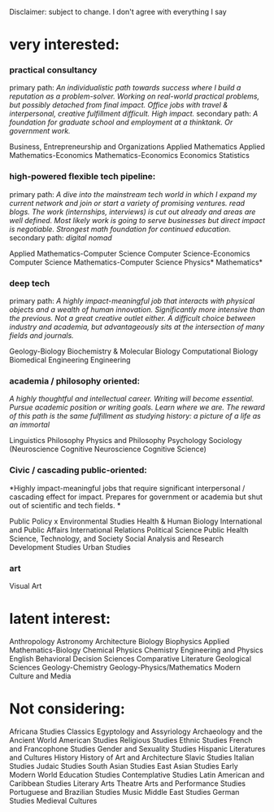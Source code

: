 Disclaimer: subject to change. I don't agree with everything I say




# very interested:


### practical consultancy
primary path: *An individualistic path towards success where I build a reputation as a problem-solver. Working on real-world practical problems, but possibly detached from final impact. Office jobs with travel & interpersonal, creative fulfillment difficult. High impact.*
secondary path: *A foundation for graduate school and employment at a thinktank. Or government work.*

Business, Entrepreneurship and Organizations
Applied Mathematics
Applied Mathematics-Economics
Mathematics-Economics
Economics
Statistics

### high-powered flexible tech pipeline:
primary path: *A dive into the mainstream tech world in which I expand my current network and join or start a variety of promising ventures. read blogs. The work (internships, interviews) is cut out already and areas are well defined. Most likely work is going to serve businesses but direct impact is negotiable. Strongest math foundation for continued education.*
secondary path: *digital nomad*

Applied Mathematics-Computer Science
Computer Science-Economics
Computer Science
Mathematics-Computer Science
Physics*
Mathematics*

### deep tech
primary path: *A highly impact-meaningful job that interacts with physical objects and a wealth of human innovation. Significantly more intensive than the previous. Not a great creative outlet either. A difficult choice between industry and academia, but advantageously sits at the intersection of many fields and journals.*

Geology-Biology
Biochemistry & Molecular Biology
Computational Biology
Biomedical Engineering
Engineering

### academia / philosophy oriented:
*A highly thoughtful and intellectual career. Writing will become essential. Pursue academic position or writing goals. Learn where we are. The reward of this path is the same fulfillment as studying history: a picture of a life as an immortal*

Linguistics
Philosophy
Physics and Philosophy
Psychology
Sociology
(Neuroscience
Cognitive Neuroscience
Cognitive Science)

### Civic / cascading public-oriented:
*Highly impact-meaningful jobs that require significant interpersonal / cascading effect for impact. Prepares for government or academia but shut out of scientific and tech fields. *

Public Policy
x Environmental Studies
Health & Human Biology
International and Public Affairs
International Relations
Political Science
Public Health
Science, Technology, and Society
Social Analysis and Research
Development Studies
Urban Studies


### art
Visual Art


# latent interest:
Anthropology
Astronomy
Architecture
Biology
Biophysics
Applied Mathematics-Biology
Chemical Physics
Chemistry
Engineering and Physics
English
Behavioral Decision Sciences
Comparative Literature
Geological Sciences
Geology-Chemistry
Geology-Physics/Mathematics
Modern Culture and Media

# Not considering:
Africana Studies
Classics
Egyptology and Assyriology
Archaeology and the Ancient World
American Studies
Religious Studies
Ethnic Studies
French and Francophone Studies
Gender and Sexuality Studies
Hispanic Literatures and Cultures
History
History of Art and Architecture
Slavic Studies
Italian Studies
Judaic Studies
South Asian Studies
East Asian Studies
Early Modern World
Education Studies
Contemplative Studies
Latin American and Caribbean Studies
Literary Arts
Theatre Arts and Performance Studies
Portuguese and Brazilian Studies
Music
Middle East Studies
German Studies
Medieval Cultures